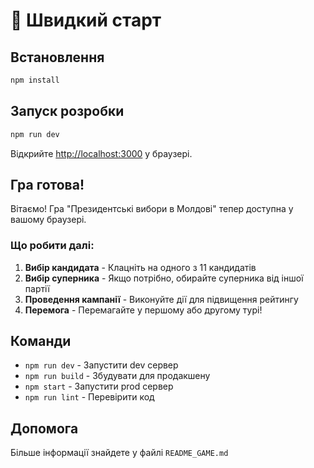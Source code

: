 # 🚀 Швидкий старт

## Встановлення

```bash
npm install
```

## Запуск розробки

```bash
npm run dev
```

Відкрийте [http://localhost:3000](http://localhost:3000) у браузері.

## Гра готова!

Вітаємо! Гра "Президентські вибори в Молдові" тепер доступна у вашому браузері. 

### Що робити далі:

1. **Вибір кандидата** - Клацніть на одного з 11 кандидатів
2. **Вибір суперника** - Якщо потрібно, обирайте суперника від іншої партії  
3. **Проведення кампанії** - Виконуйте дії для підвищення рейтингу
4. **Перемога** - Перемагайте у першому або другому турі!

## Команди

- `npm run dev` - Запустити dev сервер
- `npm run build` - Збудувати для продакшену  
- `npm start` - Запустити prod сервер
- `npm run lint` - Перевірити код

## Допомога

Більше інформації знайдете у файлі `README_GAME.md`






